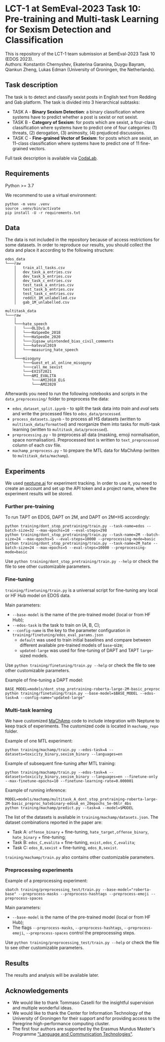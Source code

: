 # LCT-1 at SemEval-2023 Task 10: Pre-training and Multi-task Learning for Sexism Detection and Classification

This is repository of the LCT-1 team submission at SemEval-2023 Task 10 (EDOS 2023). <br>
Authors: Konstantin Chernyshev, Ekaterina Garanina, Duygu Bayram, Qiankun Zheng, Lukas Edman (University of Groningen, the Netherlands).

## Task description

The task is to detect and classify sexist posts in English text from Redding and Gab platform. The task is divided into 3 hierarchical subtasks:

* TASK A - **Binary Sexism Detection**: a binary classification where systems have to predict whether a post is sexist or not sexist.
* TASK B - **Category of Sexism**: for posts which are sexist, a four-class classification where systems have to predict one of four categories: (1) threats, (2)  derogation, (3) animosity, (4) prejudiced discussions. 
* TASK C - **Fine-grained Vector of Sexism**: for posts which are sexist, an 11-class classification where systems have to predict one of 11 fine-grained vectors.

Full task description is available via [CodaLab](https://codalab.lisn.upsaclay.fr/competitions/7124).


## Requirements

Python >= 3.7

We recommend to use a virtual environment:
```shell
python -m venv .venv
source .venv/bin/activate
pip install -U -r requirements.txt
```

## Data

The data is not included in the repository because of access restrictions for some datasets. 
In order to reproduce our results, you should collect the data and place it according to the following structure:

```
edos_data
└───raw
    │   train_all_tasks.csv
    │   dev_task_a_entries.csv
    │   dev_task_b_entries.csv
    │   dev_task_c_entries.csv
    │   test_task_a_entries.csv
    │   test_task_b_entries.csv
    │   test_task_c_entries.csv
    │   reddit_1M_unlabelled.csv
    │   gab_1M_unlabelled.csv

multitask_data
└───raw
    │
    └───hate_speech
    │   └───OLIDv1.0
    │   └───HaSpeeDe_2018
    │   └───HaSpeeDe_2020
    │   └───Jigsaw_unintended_bias_civil_comments
    │   └───hateval2019
    │   └───measuring_hate_speech
    │
    └───misogyny
        └───Guest_et_al_online_misogyny
        └───call_me_sexist
        └───EXIST2021
        └───AMI_EVALITA
            └───AMI2018_ELG
            └───AMI2020
```

Afterwards you need to run the following notebooks and scripts in the `data_preprocessing/` folder to preprocess the data:
* `edos_dataset_split.ipynb` - to split the task data into _train_ and _eval_ sets and write the processed files to `edos_data/processed`.
* `process_datasets.ipynb` - to process all HS datasets (written to `multitask_data/formatted`) and reorganize them into tasks for multi-task learning (written to `multitask_data/processed`).
* `preprocessing.py` - to preprocess all data (masking, emoji normalisation, space normalisation). Preprocessed text is written to `text_preprocessed` column of each csv file.
* `machamp_preprocess.py` - to prepare the MTL data for MaChAmp (written to `multitask_data/machamp`).


## Experiments

We used [neptune.ai](https://neptune.ai/) for experiment tracking. In order to use it, you need to create an account 
and set up the API token and a project name, where the experiment results will be stored.


### Further pre-training

To run TAPT on EDOS, DAPT on 2M, and DAPT on 2M+HS accordingly:
```shell
python training/dont_stop_pretraining/train.py --task-name=edos --batch-size=32 --max-epochs=10 --eval-steps=298
python training/dont_stop_pretraining/train.py --task-name=2M --batch-size=24 --max-epochs=5 --eval-steps=10000 --preprocessing-mode=basic
python training/dont_stop_pretraining/train.py --task-name=2M_hate --batch-size=24 --max-epochs=5 --eval-steps=10000 --preprocessing-mode=basic
```

Use `python training/dont_stop_pretraining/train.py --help` or check the file to see other customizable parameters.


### Fine-tuning

`training/finetuning/train.py` is a universal script for fine-tuning any local or HF Hub model on EDOS data.

Main parameters:
* `--base-model` is the name of the pre-trained model (local or from HF Hub);
* `--edos-task` is the task to train on (A, B, C);
* `--config-name` is the key to the parameter configuration in `training/finetuning/edos_eval_params.json`
    * `default` was used to train initial baselines and compare between different available pre-trained models of `base`-size;
    * `updated-large` was used for fine-tuning of DAPT and TAPT `large`-sized models.

Use `python training/finetuning/train.py --help` or check the file to see other customizable parameters.

Example of fine-tuning a DAPT model:
```shell
BASE_MODEL=models/dont_stop_pretraining-roberta-large-2M-basic_preproc
python training/finetuning/train.py --base-model=$BASE_MODEL --edos-task=A --config-name="updated-large"
```


### Multi-task learning

We have customized [MaChAmp](https://github.com/machamp-nlp/machamp) code to include integration with Neptune to keep track of experiments. 
The customized code is located in `machamp_repo` folder.

Example of one MTL experiment:
```shell
python training/machamp/train.py --edos-task=A --datasets=toxicity_binary,sexism_binary --languages=en
```

Example of subsequent fine-tuning after MTL training:
```shell
python training/machamp/train.py --edos-task=A --datasets=toxicity_binary,sexism_binary --languages=en --finetune-only --max-finetune-epochs=10 --finetune-learning-rate=0.000001
```

Example of running inference:
```shell
MODEL=models/machamp/multitask_A_dont_stop_pretraining-roberta-large-2M-basic_preproc_hatebinary-edosA_en_20epochs_5e-06lr_4bs
python training/machamp/predict.py --task=A --model=$MODEL
```

The list of the datasets is available in `training/machamp/datasets.json`. The dataset combinations reported in the paper are:
* Task A: `offense_binary` + fine-tuning, `hate_target,offense_binary`, `hate_binary` + fine-tuning;
* Task B: `edos_C,evalita` + fine-tuning, `exist,edos_C,evalita`;
* Task C: `edos_B,sexist` + fine-tuning, `edos_B,sexist`.

`training/machamp/train.py` also contains other customizable parameters.


### Preprocessing experiments

Example of a preprocessing experiment:
```shell
sbatch training/preprocessing_test/train.py --base-model="roberta-base" --preprocess-masks --preprocess-hashtags --preprocess-emoji --preprocess-spaces
```

Main parameters:
* `--base-model` is the name of the pre-trained model (local or from HF Hub);
* The flags `--preprocess-masks`, `--preprocess-hashtags`, `--preprocess-emoji`, `--preprocess-spaces` control the preprocessing steps.

Use `python training/preprocessing_test/train.py --help` or check the file to see other customizable parameters.


## Results

The results and analysis will be available later.


## Acknowledgements

* We would like to thank Tommaso Caselli for the insightful supervision and multiple wonderful ideas.
* We would like to thank the Center for Information Technology of the University of Groningen for their support and for providing access to the Peregrine high-performance computing cluster.
* The first four authors are supported by the Erasmus Mundus Master's Programme ["Language and Communication Technologies"](https://lct-master.org).
